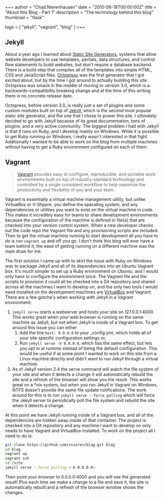 +++
author = "Chad Nierenhausen"
date = "2015-06-18T00:00:00Z"
title = "About this Blog - Part 1"
description = "The technology behind this blog"
thumbnail = "flask"

tags = [ "jekyll", "vagrant", "blog" ]
+++

## Jekyll
About a year ago I learned about [Static Site Generators], systems that allow website developers to use templates, partials, data structures, and control flow statements to build websites, but don't require a database backend. There is a build step that compiles all of the templates into simple HTML, CSS and JavaScript files. [Octopress] was the first generator that I got excited about, but by the time I got around to actually building this site Octopress was smack in the middle of moving to version 3.0, which is a backwards-compatibility breaking change and at the time of this writing there is no concrete release date.

Octopress, before version 3.0, is really just a set of plugins and some custom modules built on top of [Jekyll], which is the second most popular static site generator, and the one that I chose to power this site. I ultimately decided to go with Jekyll because of its great documentation, tons of plugins, and a very active community. The biggest problem I had with Jekyll is that it runs on Ruby, and I develop mainly on Windows. While it is possible to get Ruby running on Windows, I really wasn't interested in that fight. Additionally I wanted to be able to work on the blog from multiple machines without having to get a Ruby environment configured on each of them.

## Vagrant
> [Vagrant] provides easy to configure, reproducible, and portable work environments built on top of industry-standard technology and controlled by a single consistent workflow to help maximize the productivity and flexibility of you and your team.

Vagrant is essentially a virtual machine management utility, but unlike VirtualBox or V-Shpere, you define the operating system, and any dependencies or utilities you want to exist on the virtual machine in code. This makes it incredibly easy for teams to share development environments because the configuration of the machine is defined in file(s) that are checked into your version control system. When a new developer checks out the code repo the Vagrant file and any provisioning scripts are included. Then to get the virtual machine running to start development all you have to do is run ``` vagrant up ``` and off you go. I don't think this blog will ever have a team behind it, the ease of getting running on a different machine was the main draw for me.

The first solution I came up with to skirt the issue with Ruby on Windows was to package Jekyll and all of its dependencies into an Ubuntu Vagrant box. It's much simpler to set up a Ruby environment on Ubuntu, and I would only have to configure the environment once. The Vagrant file and the scripts to provision it could all be checked into a Git repository and shared across all the machines I want to develop on, and the only two tools I would need installed on the development machines are [VirtualBox] and Vagrant. There are a few gotcha's when working with Jekyll in a Vagrant environment:

1.  ``` jekyll serve ``` starts a webserver and hosts your site on 127.0.0.1:4000. This works great when your web browser is running on the same machine as Jekyll, but not when Jekyll is inside of a Vagrant box. To get around this issue you can either
    1.  Add the line ``` host: 0.0.0.0 ``` to your _config.yml, which holds all of your site specific configuration settings or,
    2.  Run ``` jekyll serve -h 0.0.0.0 ```, which has the same effect, but lets you opt in at runtime instead of being the default configuration. This would be useful if at some point I wanted to work on this site from a Linux machine directly and didn't want to run Jekyll through a virtual machine.
2.  As of Jekyll version 2.4 the serve command will watch the file system of your site and when it detects a change it will automatically rebuild the site and a refresh of the browser will show you the result. This works great on a *nix system, but when you run Jekyll in Vagrant on Windows, NTFS doesn't provide the same file update notifications. The work around for this is to run ``` jekyll serve --force_polling ``` which will force the Jekyll server to periodically poll the file system and rebuild the site when it detects a change.

At this point we have Jekyll running inside of a Vagrant box, and all of the dependencies are hidden away inside of that container. The project is checked into a Git repository and any machine I want to develop on only needs to have Vagrant and VirtualBox installed. To work on the project all I need to do is:

~~~ bash
git clone https://github.com/cnieren/blag.git blag
cd blag
vagrant up
vagrant ssh
cd /site
jekyll serve --force_polling <-h 0.0.0.0>
~~~

Then point your browser to 0.0.0.0:4000 and you will see the generated result! Plus each time we make a change to a file and save it, the site is automatically rebuilt and a refresh of the browser window shows the changes.


[Vagrant]: https://www.vagrantup.com/
[Jekyll]: http://jekyllrb.com/
[Octopress]: http://octopress.org/
[Static Site Generators]: http://www.staticgen.com/
[VirtualBox]: https://www.virtualbox.org/
